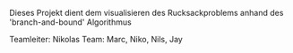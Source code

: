 Dieses Projekt dient dem visualisieren des Rucksackproblems anhand des 'branch-and-bound' Algorithmus

Teamleiter: Nikolas
Team: Marc, Niko, Nils, Jay